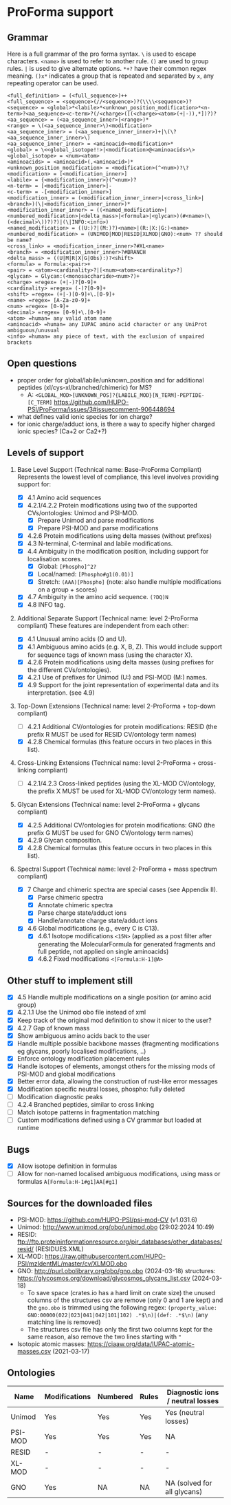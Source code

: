 # ProForma support

## Grammar

Here is a full grammar of the pro forma syntax. `\` is used to escape characters. `<name>` is used to refer to another rule. `()` are used to group rules. `|` is used to give alternate options. `*+?` have their common regex meaning. `()x*` indicates a group that is repeated and separated by `x`, any repeating operator can be used.

```
<full_definition> = (<full_sequence>)++
<full_sequence> = <sequence>(//<sequence>)?(\\\\<sequence>)?
<sequence> = <global>*<labile>*<unknown_position_modification>*<n-term>?<aa_sequence><c-term>?(/<charge>([(<charge><atom>(+|-)),*])?)?
<aa_sequence> = (<aa_sequence_inner>|<range>)*
<range> = \(<aa_sequence_inner>\)<modification>
<aa_sequence_inner> = (<aa_sequence_inner_inner>)+|\(\?<aa_sequence_inner_inner>\)
<aa_sequence_inner_inner> = <aminoacid><modification>*
<global> = \<<global_isotope!!>|<modification>@<aminoacids>\>
<global_isotope> = <num><atom>
<aminoacids> = <aminoacid>(,<aminoacid>)*
<unknown_position_modification> = <modification>(^<num>)?\?
<modification> = [<modification_inner>]
<labile> = {<modification_inner>}(^<num>)?
<n-term> = [<modification_inner>]-
<c-term> = -[<modification_inner>]
<modification_inner> = (<modification_inner_inner>|<cross_link>|<branch>)(\|<modification_inner_inner>)*
<modification_inner_inner> = ((<named_modification>|<numbered_modification>|<delta_mass>|<formula>|<glycan>)(#<name>(\(<decimal>\))?)?)|(\|INFO:<info>)
<named_modification> = ((U:)?|(M:)?)<name>|(R:|X:|G:)<name>
<numbered_modification> = (UNIMOD|MOD|RESID|XLMOD|GNO):<num> ?? should be name?
<cross_link> = <modification_inner_inner>?#XL<name>
<branch> = <modification_inner_inner>?#BRANCH
<delta_mass> = ((U|M|R|X|G|Obs):)?<shift>
<formula> = Formula:<pair>+
<pair> = <atom><cardinality>?|[<num><atom><cardinality>?]
<glycan> = Glycan:(<monosaccharide><num>?)+
<charge> =regex= (+|-)?[0-9]+
<cardinality> =regex= (-)?[0-9]+
<shift> =regex= (+|-)[0-9]+\.[0-9]+
<name> =regex= [A-Za-z0-9]+
<num> =regex= [0-9]+
<decimal> =regex= [0-9]+\.[0-9]+
<atom> =human= any valid atom name
<aminoacid> =human= any IUPAC amino acid character or any UniProt ambiguous/unusual
<info> =human= any piece of text, with the exclusion of unpaired brackets
```

## Open questions

- proper order for global/labile/unknown_position and for additional peptides (xl/cys-xl/branched/chimeric) for MS?
  - A: `<GLOBAL_MOD>[UNKNOWN_POS]?{LABILE_MOD}[N_TERM]-PEPTIDE-[C_TERM]` https://github.com/HUPO-PSI/ProForma/issues/3#issuecomment-906448694
- what defines valid ionic species for ion charge?
- for ionic charge/adduct ions, is there a way to specify higher charged ionic species? (Ca+2 or Ca2+?)

## Levels of support

1. Base Level Support (Technical name: Base-ProForma Compliant)
   Represents the lowest level of compliance, this level involves providing support for:

   - [x] 4.1 Amino acid sequences
   - [x] 4.2.1/4.2.2 Protein modifications using two of the supported CVs/ontologies: Unimod and PSI-MOD.
     - [x] Prepare Unimod and parse modifications
     - [x] Prepare PSI-MOD and parse modifications
   - [x] 4.2.6 Protein modifications using delta masses (without prefixes)
   - [x] 4.3 N-terminal, C-terminal and labile modifications.
   - [x] 4.4 Ambiguity in the modification position, including support for localisation scores.
     - [x] Global: `[Phospho]^2?`
     - [x] Local/named: `[Phospho#g1(0.01)]`
     - [x] Stretch: `(AAA)[Phospho]` (note: also handle multiple modifications on a group + scores)
   - [x] 4.7 Ambiguity in the amino acid sequence. `(?DQ)N`
   - [x] 4.8 INFO tag.

2. Additional Separate Support (Technical name: level 2-ProForma compliant)
   These features are independent from each other:

   - [x] 4.1 Unusual amino acids (O and U).
   - [x] 4.1 Ambiguous amino acids (e.g. X, B, Z). This would include support for sequence tags of known mass (using the character X).
   - [x] 4.2.6 Protein modifications using delta masses (using prefixes for the different CVs/ontologies).
   - [x] 4.2.1 Use of prefixes for Unimod (U:) and PSI-MOD (M:) names.
   - [x] 4.9 Support for the joint representation of experimental data and its interpretation. (see 4.9)

3. Top-Down Extensions (Technical name: level 2-ProForma + top-down compliant)

   - [ ] 4.2.1 Additional CV/ontologies for protein modifications: RESID (the prefix R MUST be used for RESID CV/ontology term names)
   - [x] 4.2.8 Chemical formulas (this feature occurs in two places in this list).

4. Cross-Linking Extensions (Technical name: level 2-ProForma + cross-linking compliant)

   - [ ] 4.2.1/4.2.3 Cross-linked peptides (using the XL-MOD CV/ontology, the prefix X MUST be used for XL-MOD CV/ontology term names).

5. Glycan Extensions (Technical name: level 2-ProForma + glycans compliant)

   - [x] 4.2.5 Additional CV/ontologies for protein modifications: GNO (the prefix G MUST be used for GNO CV/ontology term names)
   - [x] 4.2.9 Glycan composition.
   - [x] 4.2.8 Chemical formulas (this feature occurs in two places in this list).

6. Spectral Support (Technical name: level 2-ProForma + mass spectrum compliant)

    - [x] 7 Charge and chimeric spectra are special cases (see Appendix II).
        - [x] Parse chimeric spectra
        - [x] Annotate chimeric spectra
        - [x] Parse charge state/adduct ions
        - [x] Handle/annotate charge state/adduct ions
    - [x] 4.6 Global modifications (e.g., every C is C13).
        - [x] 4.6.1 Isotope modifications `<15N>` (applied as a post filter after generating the MolecularFormula for generated fragments and full peptide, not applied on single aminoacids)
        - [x] 4.6.2 Fixed modifications `<[Formula:H-1]@A>`

## Other stuff to implement still

- [x] 4.5 Handle multiple modifications on a single position (or amino acid group)
- [x] 4.2.1.1 Use the Unimod obo file instead of xml
- [x] Keep track of the original mod definition to show it nicer to the user?
- [x] 4.2.7 Gap of known mass
- [x] Show ambiguous amino acids back to the user
- [x] Handle multiple possible backbone masses (fragmenting modifications eg glycans, poorly localised modifications, ..)
- [x] Enforce ontology modification placement rules
- [x] Handle isotopes of elements, amongst others for the missing mods of PSI-MOD and global modifications
- [x] Better error data, allowing the construction of rust-like error messages
- [x] Modification specific neutral losses, phospho: fully deleted
- [ ] Modification diagnostic peaks
- [ ] 4.2.4 Branched peptides, similar to cross linking
- [ ] Match isotope patterns in fragmentation matching
- [ ] Custom modifications defined using a CV grammar but loaded at runtime

## Bugs

- [x] Allow isotope definition in formulas
- [ ] Allow for non-named localised ambiguous modifications, using mass or formulas `A[Formula:H-1#g1]AA[#g1]`

## Sources for the downloaded files

- PSI-MOD: https://github.com/HUPO-PSI/psi-mod-CV (v1.031.6)
- Unimod: http://www.unimod.org/obo/unimod.obo (29:02:2024 10:49)
- RESID: ftp://ftp.proteininformationresource.org/pir_databases/other_databases/resid/ (RESIDUES.XML)
- XL-MOD: https://raw.githubusercontent.com/HUPO-PSI/mzIdentML/master/cv/XLMOD.obo
- GNO: http://purl.obolibrary.org/obo/gno.obo (2024-03-18) structures: https://glycosmos.org/download/glycosmos_glycans_list.csv (2024-03-18)
  - To save space (crates.io has a hard limit on crate size) the unused columns of the structures csv are remove (only 0 and 1 are kept) and the `gno.obo` is trimmed using the following regex: `(property_value: GNO:00000(022|023|041|042|101|102) .*$\n)|(def: .*$\n)` (any matching line is removed)
  - The structures csv file has only the first two columns kept for the same reason, also remove the two lines starting with `"`
- Isotopic atomic masses: https://ciaaw.org/data/IUPAC-atomic-masses.csv (2021-03-17)

## Ontologies

| Name    | Modifications | Numbered | Rules | Diagnostic ions / neutral losses |
| ------- | ------------- | -------- | ----- | -------------------------------- |
| Unimod  | Yes           | Yes      | Yes   | Yes (neutral losses)             |
| PSI-MOD | Yes           | Yes      | Yes   | NA                               |
| RESID   | -             | -        | -     | -                                |
| XL-MOD  | -             | -        | -     | -                                |
| GNO     | Yes           | NA       | NA    | NA (solved for all glycans)      |
